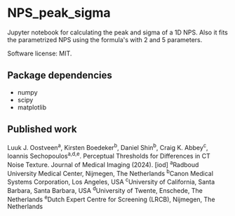 # NPS_peak_sigma
Jupyter notebook for calculating the peak and sigma of a 1D NPS.
Also it fits the parametrized NPS using the formula's with 2 and 5 parameters.

Software license: MIT.

## Package dependencies
- numpy
- scipy
- matplotlib

## Published work
Luuk J. Oostveen<sup>a</sup>, Kirsten Boedeker<sup>b</sup>, Daniel Shin<sup>b</sup>, Craig K. Abbey<sup>c</sup>, Ioannis Sechopoulos<sup>a,d,e</sup>. Perceptual Thresholds for Differences in CT Noise Texture. Journal of Medical Imaging (2024). [iod]
<sup>a</sup>Radboud University Medical Center, Nijmegen, The Netherlands
<sup>b</sup>Canon Medical Systems Corporation, Los Angeles, USA
<sup>c</sup>University of California, Santa Barbara, Santa Barbara, USA
<sup>d</sup>University of Twente, Enschede, The Netherlands
<sup>e</sup>Dutch Expert Centre for Screening (LRCB), Nijmegen, The Netherlands

